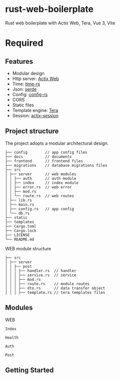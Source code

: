 # rust-web-boilerplate

Rust web boilerplate with Actix Web, Tera, Vue 3, Vite

# Required

## Features

- Modular design
- Http server: [Actix Web](https://github.com/actix/actix-web)
- Time: [time-rs](https://github.com/time-rs/time)
- Json: [serde](https://github.com/serde-rs/serde)
- Config: [config-rs](https://github.com/rust-cli/config-rs)
- CORS
- Static files
- Template engine: [Tera](https://github.com/Keats/tera)
- Session: [actix-session](https://github.com/actix/actix-extras/tree/master/actix-session)

## Project structure

The project adopts a modular architectural design.

```text
├── config        // app config files
├── docs          // documents
├── frontend      // frontend files
├── migrations    // database migrations files
├── src
│ ├── server      // web modules
│ │ ├── auth      // auth module
│ │ ├── index     // index module
│ │ ├── error.rs  // web error
│ │ ├── mod.rs
│ │ └── route.rs  // web routes
│ ├── lib.rs
│ ├── main.rs
│ ├── config.rs   // app config
│ └── db.rs
├── static
├── templates
├── Cargo.toml
├── Cargo.lock
├── LICENSE
└── README.md
```

WEB module structure

```text
├── src
│ ├── server
│ │ ├── post
│ │ │ ├── handler.rs  // handler
│ │ │ ├── service.rs  // service
│ │ │ ├── mod.rs
│ │ │ ├── route.rs    // module routes
│ │ │ ├── dto.rs      // data transfer object
│ │ │ ├── template.rs // tera templates files
```

## Modules

WEB

```text
Index

Health

Auth

Post
```

## Getting Started
